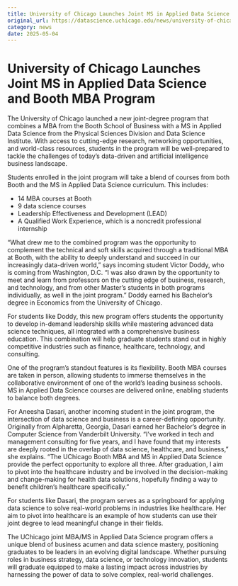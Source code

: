```yaml
---
title: University of Chicago Launches Joint MS in Applied Data Science and Booth MBA Program – DSI
original_url: https://datascience.uchicago.edu/news/university-of-chicago-launches-joint-ms-in-applied-data-science-and-booth-mba-program
category: news
date: 2025-05-04
---
```


# University of Chicago Launches Joint MS in Applied Data Science and Booth MBA Program

The University of Chicago launched a new joint-degree program that combines a MBA from the Booth School of Business with a MS in Applied Data Science from the Physical Sciences Division and Data Science Institute. With access to cutting-edge research, networking opportunities, and world-class resources, students in the program will be well-prepared to tackle the challenges of today’s data-driven and artificial intelligence business landscape.

Students enrolled in the joint program will take a blend of courses from both Booth and the MS in Applied Data Science curriculum. This includes:

* 14 MBA courses at Booth
* 9 data science courses
* Leadership Effectiveness and Development (LEAD)
* A Qualified Work Experience, which is a noncredit professional internship

“What drew me to the combined program was the opportunity to complement the technical and soft skills acquired through a traditional MBA at Booth, with the ability to deeply understand and succeed in our increasingly data-driven world,” says incoming student Victor Doddy, who is coming from Washington, D.C. “I was also drawn by the opportunity to meet and learn from professors on the cutting edge of business, research, and technology, and from other Master’s students in both programs individually, as well in the joint program.” Doddy earned his Bachelor’s degree in Economics from the University of Chicago.

For students like Doddy, this new program offers students the opportunity to develop in-demand leadership skills while mastering advanced data science techniques, all integrated with a comprehensive business education. This combination will help graduate students stand out in highly competitive industries such as finance, healthcare, technology, and consulting.

One of the program’s standout features is its flexibility. Booth MBA courses are taken in person, allowing students to immerse themselves in the collaborative environment of one of the world’s leading business schools. MS in Applied Data Science courses are delivered online, enabling students to balance both degrees.

For Aneesha Dasari, another incoming student in the joint program, the intersection of data science and business is a career-defining opportunity. Originally from Alpharetta, Georgia, Dasari earned her Bachelor’s degree in Computer Science from Vanderbilt University. “I’ve worked in tech and management consulting for five years, and I have found that my interests are deeply rooted in the overlap of data science, healthcare, and business,” she explains. “The UChicago Booth MBA and MS in Applied Data Science provide the perfect opportunity to explore all three. After graduation, I aim to pivot into the healthcare industry and be involved in the decision-making and change-making for health data solutions, hopefully finding a way to benefit children’s healthcare specifically.”

For students like Dasari, the program serves as a springboard for applying data science to solve real-world problems in industries like healthcare. Her aim to pivot into healthcare is an example of how students can use their joint degree to lead meaningful change in their fields.

The UChicago joint MBA/MS in Applied Data Science program offers a unique blend of business acumen and data science mastery, positioning graduates to be leaders in an evolving digital landscape. Whether pursuing roles in business strategy, data science, or technology innovation, students will graduate equipped to make a lasting impact across industries by harnessing the power of data to solve complex, real-world challenges.